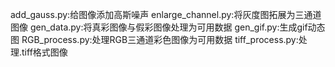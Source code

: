 add_gauss.py:给图像添加高斯噪声
enlarge_channel.py:将灰度图拓展为三通道图像
gen_data.py:将真彩图像与假彩图像处理为可用数据
gen_gif.py:生成gif动态图
RGB_process.py:处理RGB三通道彩色图像为可用数据
tiff_process.py:处理.tiff格式图像